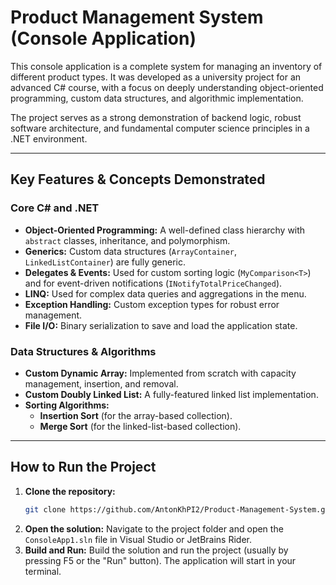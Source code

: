 # Product Management System (Console Application)

This console application is a complete system for managing an inventory of different product types. It was developed as a university project for an advanced C# course, with a focus on deeply understanding object-oriented programming, custom data structures, and algorithmic implementation.

The project serves as a strong demonstration of backend logic, robust software architecture, and fundamental computer science principles in a .NET environment.

---

## Key Features & Concepts Demonstrated

### Core C# and .NET
- **Object-Oriented Programming:** A well-defined class hierarchy with `abstract` classes, inheritance, and polymorphism.
- **Generics:** Custom data structures (`ArrayContainer`, `LinkedListContainer`) are fully generic.
- **Delegates & Events:** Used for custom sorting logic (`MyComparison<T>`) and for event-driven notifications (`INotifyTotalPriceChanged`).
- **LINQ:** Used for complex data queries and aggregations in the menu.
- **Exception Handling:** Custom exception types for robust error management.
- **File I/O:** Binary serialization to save and load the application state.

### Data Structures & Algorithms
- **Custom Dynamic Array:** Implemented from scratch with capacity management, insertion, and removal.
- **Custom Doubly Linked List:** A fully-featured linked list implementation.
- **Sorting Algorithms:**
  - **Insertion Sort** (for the array-based collection).
  - **Merge Sort** (for the linked-list-based collection).

---

## How to Run the Project

1.  **Clone the repository:**
    ```bash
    git clone https://github.com/AntonKhPI2/Product-Management-System.git
    ```
2.  **Open the solution:**
    Navigate to the project folder and open the `ConsoleApp1.sln` file in Visual Studio or JetBrains Rider.
3.  **Build and Run:**
    Build the solution and run the project (usually by pressing F5 or the "Run" button). The application will start in your terminal.
